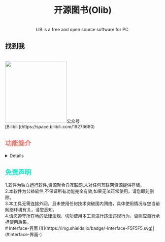 <div align="center">
 <h1>开源图书(Olib)</h1>
<br>
LIB is a free and open source software for PC.
</div>


<div class="follow"><h2>找到我</h2> <br>
	<img src="http://pic.11xy.cn/miniolib/%E5%85%AC%E4%BC%97%E5%8F%B7.jpg" height="200px" width="200px">公众号</img>
 <br>
 [Bilibili](https://space.bilibili.com/19276680) 
</div>





<h2 style="color: #ff736b"><summary>功能简介</summary></h2>
<details>
1.软件开源，持续优化，无广告。<br>
2.便捷搜索  <br>
3.自定义文件存储位置<br>
</details>
<div class="statement">
    <h2 style="color: #0eefce">免责声明</h2>
    <span>
	1.软件为独立运行软件,资源聚合自互联网,未对任何互联网资源提供存储。<br>
	2.本软件为公益软件,不保证所有功能完全有效,如果无法正常使用，请您即刻删除。<br>
	3.本工具无需连接外网，且未使用任何技术突破国内网络，具体使用情况与您当前网络环境有关，请您悉知。<br>
	4.请您遵守所在地的法律法规，切勿使用本工具进行违法违规行为，否则应自行承担使用后果。<br>
   	</span>
</div>
# Interface-界面 [![](https://img.shields.io/badge/-Interface-F5F5F5.svg)](#Interface-界面-)

